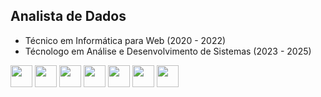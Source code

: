## Analista de Dados

- Técnico em Informática para Web (2020 - 2022)
- Técnologo em Análise e Desenvolvimento de Sistemas (2023 - 2025)

<div style="display: inline">
 <img width='35' height='35' src="https://cdn.jsdelivr.net/gh/devicons/devicon@latest/icons/java/java-original.svg" />
  <img width='35' height='35' src="https://cdn.jsdelivr.net/gh/devicons/devicon@latest/icons/javascript/javascript-original.svg" />
    <img width='35' height='35' src="https://www.svgrepo.com/show/452075/node-js.svg" />   
 <img width='35' height='35' src="https://cdn.jsdelivr.net/gh/devicons/devicon@latest/icons/react/react-original.svg" />
 <img width='35' height='35' src="https://www.svgrepo.com/show/374167/vite.svg" />
  <img width='35' height='35' src="https://cdn.jsdelivr.net/gh/devicons/devicon@latest/icons/mysql/mysql-original-wordmark.svg" />
<img width='35' height='35' src="https://www.svgrepo.com/show/448236/linux.svg" />
</div>
